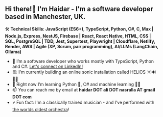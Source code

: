 ## Hi there!👋 I'm Haidar - I'm a software developer based in Manchester, UK.

🛠️ **Technical Skills: JavaScript (ES6+), TypeScript, Python, C#, C, Max | Node.js, Express, NestJS, Firebase | React, React Native, HTML, CSS | SQL, PostgreSQL | TDD, Jest, Supertest, Playwright | Cloudflare, Netlify, Render, AWS | Agile (XP, Scrum, pair programming), AI/LLMs (LangChain, Ollama)**

- 🔭 I’m a software developer who works mostly with TypeScript, Python and C#. [Let's connect on LinkedIn!](https://www.linkedin.com/in/haidarnasralla/)
- 🏗️ I'm currently building an online sonic installation called HELIOS ☀️🔊👂🏽
- 🌱 Right now I’m learning Python 🐍, C# and machine learning 🤖🧠
- 📫 You can reach me by email at **haidar DOT ali DOT nasralla AT gmail DOT com**
- ⚡ Fun fact: I'm a classically trained musician - and I've performed with [the worlds oldest orchestra](https://www.youtube.com/watch?v=ffqp3uyB7xg)!
